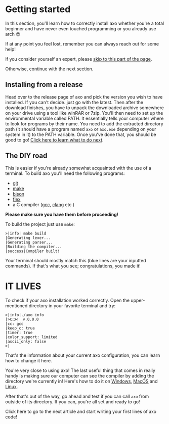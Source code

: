 # Getting started
In this section, you'll learn how to correctly install axo whether you're a total beginner and have never even touched programming or you already use arch 😉

If at any point you feel lost, remember you can always reach out for some help!

If you consider yourself an expert, please [skip to this part of the page](install?id=the-diy-road).

Otherwise, continue with the next section.

## Installing from a release
Head over to the release page of axo and pick the version you wish to have installed. If you can't decide. just go with the latest. Then after the download finishes, you have to unpack the downloaded archive somewhere on your drive using a tool like winRAR or 7zip.
You'll then need to set up the environmental variable called PATH. It essentially tells your computer where to look for programs by their name. You need to add the extracted directory path (it should have a program named `axo` or `axo.exe` depending on your system in it) to the PATH variable.
Once you've done that, you should be good to go! [Click here to learn what to do next](install?id=it-lives).

## The DIY road
This is easier if you're already somewhat acquainted with the use of a terminal. To build axo you'll need the following programs:
- [git](https://git-scm.com/)
- [make](https://www.gnu.org/software/make/)
- [bison](https://www.gnu.org/software/bison/)
- [flex](https://ftp.gnu.org/old-gnu/Manuals/flex-2.5.4/html_mono/flex.html)
- a C compiler ([gcc](https://gcc.gnu.org/), [clang](https://clang.llvm.org/) etc.)

**Please make sure you have them before proceeding!**

To build the project just use `make`:
```terminal
>|info| make build
|Generating lexer...
|Generating parser...
|Building the compiler... 
|success|Compiler built!
```
Your terminal should mostly match this (blue lines are your inputted commands).
If that's what you see; congratulations, you made it!


# IT LIVES

To check if your axo installation worked correctly. Open the upper-mentioned directory in your favorite terminal and try:
```terminal
>|info|./axo info
|>ᑢᑔ<  v.0.0.0
|cc: gcc
|keep_c: true
|timer: true
|color_support: limited
|ascii_only: false
>|
```

That's the information about your current axo configuration, you can learn how to change it here.

You're very close to using axo! The last useful thing that comes in really handy is making sure our computer can see the compiler by adding the directory we're currently in!
Here's how to do it on [Windows](https://learn.microsoft.com/en-us/previous-versions/office/developer/sharepoint-2010/ee537574(v=office.14)), [MacOS](https://pimylifeup.com/macos-path-environment-variable/) and [Linux](https://www.baeldung.com/linux/path-variable).

After that's out of the way, go ahead and test if you can call `axo` from outside of its directory. If you can, you're all set and ready to go!

Click here to go to the next article and start writing your first lines of axo code!

